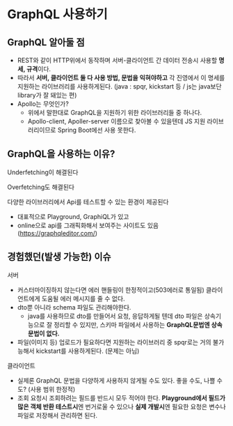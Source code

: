 # GraphQL 사용하기

## GraphQL 알아둘 점
- REST와 같이 HTTP위에서 동작하며 서버-클라이언트 간 데이터 전송시 사용할 **명세, 규격**이다.
- 따라서 **서버, 클라이언트 둘 다 사용 방법, 문법을 익혀야하고** 각 진영에서 이 명세를 지원하는 라이브러리를 사용하게된다.
  (java : spqr, kickstart 등 / js는 java보단 library가 잘 돼있는 편)
- Apollo는 무엇인가?
  - 위에서 말한대로 GraphQL을 지원하기 위한 라이브러리들 중 하나다.
  - Apollo-client, Apoller-server 이름으로 찾아볼 수 있을텐데 JS 지원 라이브러리이므로 Spring Boot에선 사용 못한다.

## GraphQL을 사용하는 이유?

Underfetching이 해결된다  

Overfetching도 해결된다

다양한 라이브러리에서 Api를 테스트할 수 있는 환경이 제공된다
- 대표적으로 Playground, GraphiQL가 있고
- online으로 api를 그래픽화해서 보여주는 사이트도 있음(https://graphqleditor.com/)

## 경험했던(발생 가능한) 이슈

서버
- 커스터마이징하지 않는다면 에러 핸들링이 한정적이고(503에러로 통일됨) 클라이언트에게 도움될 에러 메시지를 줄 수 없다.
- dto뿐 아니라 schema 파일도 관리해야한다. 
  - java를 사용하므로 dto를 만들어서 요청, 응답하게될 텐데 dto 파일은 상속기능으로 잘 정리할 수 있지만, 스키마 파일에서 사용하는 **GraphQL문법엔 상속 문법이 없다.**
- 파일(이미지 등) 업로드가 필요하다면 지원하는 라이브러리 중 spqr로는 거의 불가능해서 kickstart를 사용하게된다. (문제는 아님)

클라이언트
- 실제론 GraphQL 문법을 다양하게 사용하지 않게될 수도 있다. 좋을 수도, 나쁠 수도? (사용 범위 한정적)
- 조회 요청시 조회하려는 필드를 반드시 모두 적어야 한다. **Playground에서 필드가 많은 객체 반환 테스트시**엔 번거로울 수 
있으나 **실제 개발시**엔 필요한 요청은 변수나 파일로 저장해서 관리하면 된다.
